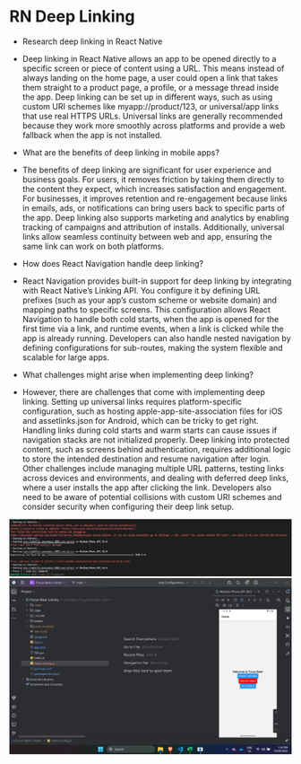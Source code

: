 # RN Deep Linking

- Research deep linking in React Native

- Deep linking in React Native allows an app to be opened directly to a specific
  screen or piece of content using a URL. This means instead of always landing
  on the home page, a user could open a link that takes them straight to a
  product page, a profile, or a message thread inside the app. Deep linking can
  be set up in different ways, such as using custom URI schemes like
  myapp://product/123, or universal/app links that use real HTTPS URLs.
  Universal links are generally recommended because they work more smoothly
  across platforms and provide a web fallback when the app is not installed.

- What are the benefits of deep linking in mobile apps?

- The benefits of deep linking are significant for user experience and business
  goals. For users, it removes friction by taking them directly to the content
  they expect, which increases satisfaction and engagement. For businesses, it
  improves retention and re-engagement because links in emails, ads, or
  notifications can bring users back to specific parts of the app. Deep linking
  also supports marketing and analytics by enabling tracking of campaigns and
  attribution of installs. Additionally, universal links allow seamless
  continuity between web and app, ensuring the same link can work on both
  platforms.

- How does React Navigation handle deep linking?

- React Navigation provides built-in support for deep linking by integrating
  with React Native’s Linking API. You configure it by defining URL prefixes
  (such as your app’s custom scheme or website domain) and mapping paths to
  specific screens. This configuration allows React Navigation to handle both
  cold starts, when the app is opened for the first time via a link, and runtime
  events, when a link is clicked while the app is already running. Developers
  can also handle nested navigation by defining configurations for sub-routes,
  making the system flexible and scalable for large apps.

- What challenges might arise when implementing deep linking?

- However, there are challenges that come with implementing deep linking.
  Setting up universal links requires platform-specific configuration, such as
  hosting apple-app-site-association files for iOS and assetlinks.json for
  Android, which can be tricky to get right. Handling links during cold starts
  and warm starts can cause issues if navigation stacks are not initialized
  properly. Deep linking into protected content, such as screens behind
  authentication, requires additional logic to store the intended destination
  and resume navigation after login. Other challenges include managing multiple
  URL patterns, testing links across devices and environments, and dealing with
  deferred deep links, where a user installs the app after clicking the link.
  Developers also need to be aware of potential collisions with custom URI
  schemes and consider security when configuring their deep link setup.

![Attempts at running the app from VScode](Trial&Error.png)
![Opened home page from an Android Emulator](FocusBearOnAndroidEmulator.png)
